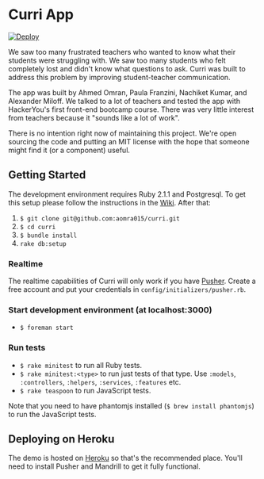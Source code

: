 # Curri App

[![Deploy](https://www.herokucdn.com/deploy/button.png)](https://heroku.com/deploy)

We saw too many frustrated teachers who wanted to know what their students were struggling with. We saw too many students who felt completely lost and didn't know what questions to ask. Curri was built to address this problem by improving student-teacher communication.

The app was built by Ahmed Omran, Paula Franzini, Nachiket Kumar, and Alexander Miloff. We talked to a lot of teachers and tested the app with HackerYou's first front-end bootcamp course. There was very little interest from teachers because it "sounds like a lot of work".

There is no intention right now of maintaining this project. We're open sourcing the code and putting an MIT license with the hope that someone might find it (or a component) useful.

## Getting Started

The development environment requires Ruby 2.1.1 and Postgresql. To get this setup please follow the instructions in the [Wiki](https://github.com/aomra015/curri/wiki). After that:

1. `$ git clone git@github.com:aomra015/curri.git`
2. `$ cd curri`
3. `$ bundle install`
4. `rake db:setup`

### Realtime

The realtime capabilities of Curri will only work if you have [Pusher](http://pusher.com/). Create a free account and put your credentials in `config/initializers/pusher.rb`.

### Start development environment (at localhost:3000)
- `$ foreman start`

### Run tests
- `$ rake minitest` to run all Ruby tests.
- `$ rake minitest:<type>` to run just tests of that type. Use `:models`, `:controllers`, `:helpers`, `:services`, `:features` etc.
- `$ rake teaspoon` to run JavaScript tests.

Note that you need to have phantomjs installed (`$ brew install phantomjs`) to run the JavaScript tests.

## Deploying on Heroku

The demo is hosted on [Heroku](http://heroku.com) so that's the recommended place. You'll need to install Pusher and Mandrill to get it fully functional.
